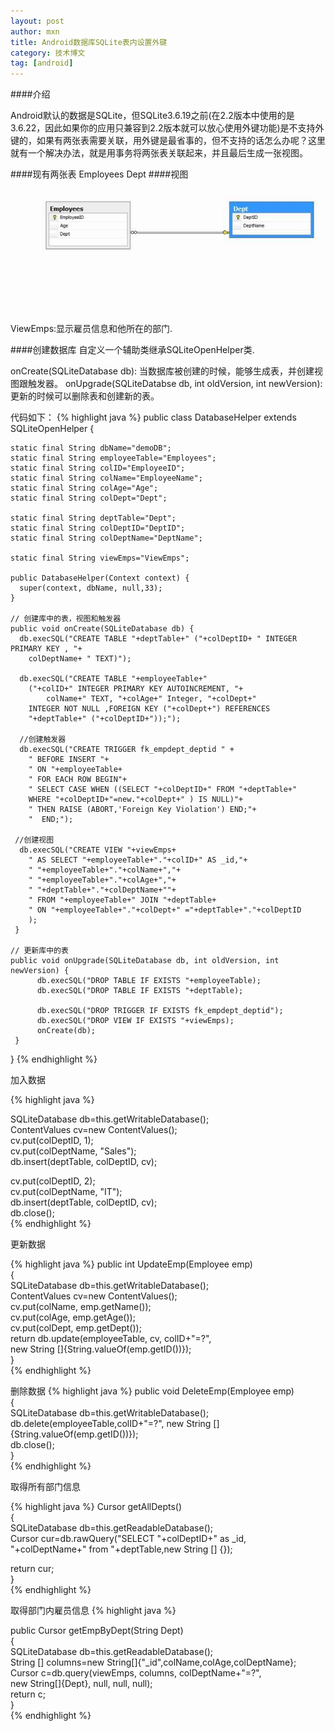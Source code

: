 ```yaml
---
layout: post
author: mxn
title: Android数据库SQLite表内设置外键
category: 技术博文
tag: [android]
---
```


####介绍

Android默认的数据是SQLite，但SQLite3.6.19之前(在2.2版本中使用的是3.6.22，因此如果你的应用只兼容到2.2版本就可以放心使用外键功能)是不支持外键的，如果有两张表需要关联，用外键是最省事的，但不支持的话怎么办呢？这里就有一个解决办法，就是用事务将两张表关联起来，并且最后生成一张视图。

####现有两张表
Employees
Dept
####视图
![](https://raw.githubusercontent.com/mxn21/mxn21.github.io/master/public/img/img2.JPG)

ViewEmps:显示雇员信息和他所在的部门.

####创建数据库
自定义一个辅助类继承SQLiteOpenHelper类.

onCreate(SQLiteDatabase db): 当数据库被创建的时候，能够生成表，并创建视图跟触发器。
onUpgrade(SQLiteDatabse db, int oldVersion, int newVersion): 更新的时候可以删除表和创建新的表。

代码如下：
{% highlight java %}
public class DatabaseHelper extends SQLiteOpenHelper {  
 
    static final String dbName="demoDB";  
    static final String employeeTable="Employees";  
    static final String colID="EmployeeID";  
    static final String colName="EmployeeName";  
    static final String colAge="Age";  
    static final String colDept="Dept";  
 
    static final String deptTable="Dept";  
    static final String colDeptID="DeptID";  
    static final String colDeptName="DeptName";  
 
    static final String viewEmps="ViewEmps";  
 
    public DatabaseHelper(Context context) {  
      super(context, dbName, null,33);   
    }  
 
    // 创建库中的表，视图和触发器
    public void onCreate(SQLiteDatabase db) {  
      db.execSQL("CREATE TABLE "+deptTable+" ("+colDeptID+ " INTEGER PRIMARY KEY , "+  
        colDeptName+ " TEXT)");  
 
      db.execSQL("CREATE TABLE "+employeeTable+"   
        ("+colID+" INTEGER PRIMARY KEY AUTOINCREMENT, "+  
            colName+" TEXT, "+colAge+" Integer, "+colDept+"   
        INTEGER NOT NULL ,FOREIGN KEY ("+colDept+") REFERENCES   
        "+deptTable+" ("+colDeptID+"));");  
 
      //创建触发器  
      db.execSQL("CREATE TRIGGER fk_empdept_deptid " +  
        " BEFORE INSERT "+  
        " ON "+employeeTable+  
        " FOR EACH ROW BEGIN"+  
        " SELECT CASE WHEN ((SELECT "+colDeptID+" FROM "+deptTable+"   
        WHERE "+colDeptID+"=new."+colDept+" ) IS NULL)"+  
        " THEN RAISE (ABORT,'Foreign Key Violation') END;"+  
        "  END;");  
 
     //创建视图  
      db.execSQL("CREATE VIEW "+viewEmps+  
        " AS SELECT "+employeeTable+"."+colID+" AS _id,"+  
        " "+employeeTable+"."+colName+","+  
        " "+employeeTable+"."+colAge+","+  
        " "+deptTable+"."+colDeptName+""+  
        " FROM "+employeeTable+" JOIN "+deptTable+  
        " ON "+employeeTable+"."+colDept+" ="+deptTable+"."+colDeptID  
        );  
     }  
 
    // 更新库中的表
    public void onUpgrade(SQLiteDatabase db, int oldVersion, int newVersion) {  
          db.execSQL("DROP TABLE IF EXISTS "+employeeTable);  
          db.execSQL("DROP TABLE IF EXISTS "+deptTable);  
 
          db.execSQL("DROP TRIGGER IF EXISTS fk_empdept_deptid");  
          db.execSQL("DROP VIEW IF EXISTS "+viewEmps);  
          onCreate(db);  
     }  
}
{% endhighlight  %}

加入数据

{% highlight java %}

SQLiteDatabase db=this.getWritableDatabase();  
 ContentValues cv=new ContentValues();  
   cv.put(colDeptID, 1);  
   cv.put(colDeptName, "Sales");  
   db.insert(deptTable, colDeptID, cv);  
 
   cv.put(colDeptID, 2);  
   cv.put(colDeptName, "IT");  
   db.insert(deptTable, colDeptID, cv);  
                     db.close();  
{% endhighlight  %}

更新数据

{% highlight java %}
public int UpdateEmp(Employee emp)  
  {  
   SQLiteDatabase db=this.getWritableDatabase();  
   ContentValues cv=new ContentValues();  
   cv.put(colName, emp.getName());  
   cv.put(colAge, emp.getAge());  
   cv.put(colDept, emp.getDept());  
   return db.update(employeeTable, cv, colID+"=?",   
    new String []{String.valueOf(emp.getID())});     
  }  
{% endhighlight  %}


删除数据
{% highlight java %}
public void DeleteEmp(Employee emp)  
  {  
   SQLiteDatabase db=this.getWritableDatabase();  
   db.delete(employeeTable,colID+"=?", new String [] {String.valueOf(emp.getID())});  
   db.close();  
  }  
{% endhighlight  %}

取得所有部门信息

{% highlight java %}
Cursor getAllDepts()  
  {  
   SQLiteDatabase db=this.getReadableDatabase();  
   Cursor cur=db.rawQuery("SELECT "+colDeptID+" as _id,   
    "+colDeptName+" from "+deptTable,new String [] {});  
 
   return cur;  
  }  
{% endhighlight  %}


取得部门内雇员信息
{% highlight java %}

public Cursor getEmpByDept(String Dept)  
  {  
   SQLiteDatabase db=this.getReadableDatabase();  
   String [] columns=new String[]{"_id",colName,colAge,colDeptName};  
   Cursor c=db.query(viewEmps, columns, colDeptName+"=?",   
    new String[]{Dept}, null, null, null);  
   return c;  
  }  
{% endhighlight  %}
